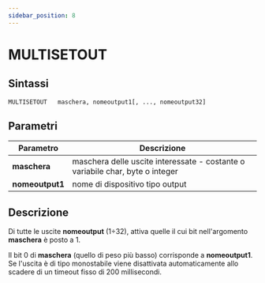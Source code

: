 ```yaml
---
sidebar_position: 8
---
```


# MULTISETOUT 

## Sintassi

  ```
  MULTISETOUT	maschera, nomeoutput1[, ..., nomeoutput32]
  ```

## Parametri
|Parametro                | Descrizione                                                                           |                 
|-------------------------|---------------------------------------------------------------------------------------|     
| **maschera**            | maschera delle uscite interessate - costante o variabile char, byte o integer         |
| **nomeoutput1**         | nome di dispositivo tipo output                                                       |               

## Descrizione
Di tutte le uscite **nomeoutput** (1÷32), attiva quelle il cui bit nell'argomento **maschera** è posto a 1.

Il bit 0 di **maschera** (quello di peso più basso) corrisponde a **nomeoutput1**. Se l'uscita è di tipo monostabile viene disattivata automaticamente allo scadere di un timeout fisso di 200 millisecondi.




